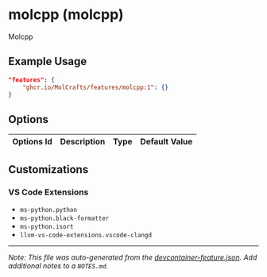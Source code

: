
# molcpp (molcpp)

Molcpp 

## Example Usage

```json
"features": {
    "ghcr.io/MolCrafts/features/molcpp:1": {}
}
```

## Options

| Options Id | Description | Type | Default Value |
|-----|-----|-----|-----|


## Customizations

### VS Code Extensions

- `ms-python.python`
- `ms-python.black-formatter`
- `ms-python.isort`
- `llvm-vs-code-extensions.vscode-clangd`



---

_Note: This file was auto-generated from the [devcontainer-feature.json](https://github.com/MolCrafts/features/blob/main/src/molcpp/devcontainer-feature.json).  Add additional notes to a `NOTES.md`._
